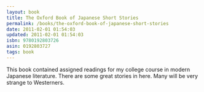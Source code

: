 ```yaml
---
layout: book
title: The Oxford Book of Japanese Short Stories
permalink: /books/the-oxford-book-of-japanese-short-stories
date: 2011-02-01 01:54:03
updated: 2011-02-01 01:54:03
isbn: 9780192803726
asin: 0192803727
tags: book
---
```

This book contained assigned readings for my college course in modern Japanese
literature. There are some great stories in here. Many will be very strange to
Westerners.
